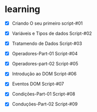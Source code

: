 
 
# learning
- [x] Criando O seu primeiro script-#01
- [x] Variáveis e Tipos de dados Script-#02
- [x] Tratamendo de Dados Script-#03
- [x] Operadores-Part-01 Script-#04
- [x] Operadores-part-02 Script-#05
- [x] Introdução ao DOM  Script-#06
- [x] Eventos DOM  Script-#07
- [X] Condições-Part-01  Script-#08
- [x] Conduções-Part-02 Script-#09 

